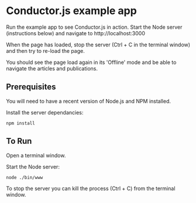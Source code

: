 Conductor.js example app
========================

Run the example app to see Conductor.js in action.
Start the Node server (instructions below) and navigate to http://localhost:3000

When the page has loaded, stop the server (Ctrl + C in the terminal window) and
then try to re-load the page.

You should see the page load again in its 'Offline' mode and be able to navigate
the articles and publications.

Prerequisites
-------------

You will need to have a recent version of Node.js and NPM installed.

Install the server dependancies:

    npm install

To Run
------

Open a terminal window.

Start the Node server:

    node ./bin/www

To stop the server you can kill the process (Ctrl + C) from the terminal window.
